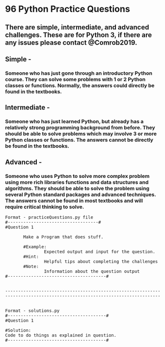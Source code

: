 # 96 Python Practice Questions
## There are simple, intermediate, and advanced challenges. These are for Python 3, if there are any issues please contact @Comrob2019.

## Simple -
### Someone who has just gone through an introductory Python course. They can solve some problems with 1 or 2 Python classes or functions. Normally, the answers could directly be found in the textbooks.
         
## Intermediate - 
### Someone who has just learned Python, but already has a relatively strong programming background from before. They should be able to solve problems which may involve 3 or more Python classes or functions. The answers cannot be directly be found in the textbooks.
               
## Advanced - 
### Someone who uses Python to solve more complex problem using more rich libraries functions and data structures and algorithms. They should be able to solve the problem using several Python standard packages and advanced techniques. The answers cannot be found in most  textbooks and will require critical thinking to solve.
<pre>
Format - practiceQuestions.py file
#-----------------------------------#
#Question 1
        
       Make a Program that does stuff.
                    
       #Example:
               Expected output and input for the question.
       #Hint:
               Helpful tips about completing the challenges
       #Note:
               Information about the question output
#--------------------------------------#


--------------------------------------------------------------
--------------------------------------------------------------


Format - solutions.py
#--------------------------------------#
#Question 1
 
#Solution:
Code to do things as explained in question. 
#--------------------------------------#

</pre>
